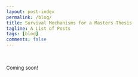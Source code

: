 ```yaml
---
layout: post-index
permalink: /blog/
title: Survival Mechanisms for a Masters Thesis 
tagline: A List of Posts
tags: [blog]
comments: false
---
```


<br />
<p><font size="2">Coming soon!</font></p>
<br />

